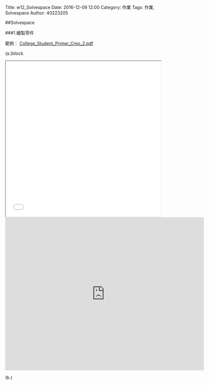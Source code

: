 Title: w12_Solvespace
Date: 2016-12-09 12:00
Category: 作業
Tags: 作業, Solvespace
Author: 40223205

##Solvespace

###1.繪製零件

範例： <a href="./../data/w12/College_Student_Primer_Creo_2.pdf">College_Student_Primer_Creo_2.pdf</a>

(a.)block

<iframe src="file:///Y:/05/05/w12_Solvespace/block.html" width="500" height="500"></iframe>

<iframe src="https://player.vimeo.com/video/194924122" width="640" height="492" frameborder="0" webkitallowfullscreen mozallowfullscreen allowfullscreen></iframe>

(b.)